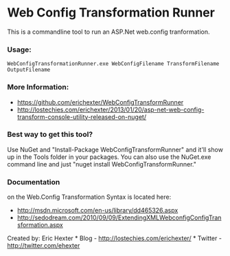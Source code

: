 # Web Config Transformation Runner

This is a commandline tool to run an ASP.Net web.config tranformation.

### Usage:
  	WebConfigTransformationRunner.exe WebConfigFilename TransformFilename OutputFilename

### More Information:

* https://github.com/erichexter/WebConfigTransformRunner
* http://lostechies.com/erichexter/2013/01/20/asp-net-web-config-transform-console-utility-released-on-nuget/
	
### Best way to get this tool?
Use NuGet and "Install-Package WebConfigTransformRunner" and it'll show up in the Tools folder in your packages. You can also use the NuGet.exe command line and just "nuget install WebConfigTransformRunner."
		
### Documentation 
on the Web.Config Transformation Syntax is located here:

* http://msdn.microsoft.com/en-us/library/dd465326.aspx 
* http://sedodream.com/2010/09/09/ExtendingXMLWebconfigConfigTransformation.aspx


Created by:
	Eric Hexter 
	* Blog - http://lostechies.com/erichexter/
	* Twitter - http://twitter.com/ehexter		
